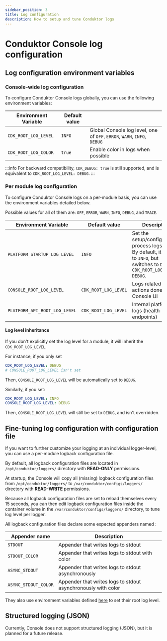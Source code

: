 ```yaml
---
sidebar_position: 3
title: Log configuration
description: How to setup and tune Conduktor logs 
---
```

# Conduktor Console log configuration
## Log configuration environment variables
### Console-wide log configuration

To configure Conduktor Console logs globally, you can use the following environment variables:

| Environment Variable | Default value |                                                                          |
| -------------------- | ------------- | ------------------------------------------------------------------------ |
| `CDK_ROOT_LOG_LEVEL` | `INFO`        | Global Console log level, one of `OFF`, `ERROR`, `WARN`, `INFO`, `DEBUG` |
| `CDK_ROOT_LOG_COLOR` | `true`        | Enable color in logs when possible                                       |

:::info
For backward compatibility, `CDK_DEBUG: true` is still supported, and is equivalent to `CDK_ROOT_LOG_LEVEL: DEBUG`.
:::

### Per module log configuration
To configure Conduktor Console logs on a per-module basis, you can use the environment variables detailed below.

Possible values for all of them are: `OFF`, `ERROR`, `WARN`, `INFO`, `DEBUG`, and `TRACE`.

| Environment Variable          | Default value        | Description                                                                                                                             |
| ----------------------------- | -------------------- | --------------------------------------------------------------------------------------------------------------------------------------- |
| `PLATFORM_STARTUP_LOG_LEVEL`  | `INFO`               | Set the setup/configuration process logs level. By default, it is set to `INFO`, but switches to `DEBUG` if `CDK_ROOT_LOG_LEVEL: DEBUG`. |
| `CONSOLE_ROOT_LOG_LEVEL`      | `CDK_ROOT_LOG_LEVEL` | Logs related to any actions done in the Console UI                                                                                      |
| `PLATFORM_API_ROOT_LOG_LEVEL` | `CDK_ROOT_LOG_LEVEL` | Internal platform API logs (health endpoints)                                                                                           |                                                                                       |

#### Log level inheritance

If you don't explicitly set the log level for a module, it will inherit the `CDK_ROOT_LOG_LEVEL`.

For instance, if you only set
```yaml
CDK_ROOT_LOG_LEVEL: DEBUG
# CONSOLE_ROOT_LOG_LEVEL isn't set
```
Then, `CONSOLE_ROOT_LOG_LEVEL` will be automatically set to `DEBUG`. 

Similarly, if you set:
```yaml
CDK_ROOT_LOG_LEVEL: INFO
CONSOLE_ROOT_LOG_LEVEL: DEBUG
```

Then, `CONSOLE_ROOT_LOG_LEVEL` will still be set to `DEBUG`, and isn't overridden.

## Fine-tuning log configuration with configuration file

If you want to further customize your logging at an individual logger-level, you can use a per-module logback configuration file.

By default, all logback configuration files are located in `/opt/conduktor/loggers/` directory with **READ-ONLY** permissions.

At startup, the Console will copy all (missing) logback configuration files from `/opt/conduktor/loggers/` to `/var/conduktor/configs/loggers/` directory with **READ-WRITE** permissions.

Because all logback configuration files are set to reload themselves every 15 seconds, you can then edit logback configuration files inside the container volume in the `/var/conduktor/configs/loggers/` directory, to tune log level per logger.

All logback configuration files declare some expected appenders named :

| Appender name        | Description                                                   |
| -------------------- | ------------------------------------------------------------- |
| `STDOUT`             | Appender that writes logs to stdout                           |
| `STDOUT_COLOR`       | Appender that writes logs to stdout with color                |
| `ASYNC_STDOUT`       | Appender that writes logs to stdout asynchronously            |
| `ASYNC_STDOUT_COLOR` | Appender that writes logs to stdout asynchronously with color |

They also use environment variables defined [here](#per-module-log-configuration) to set their root log level.

## Structured logging (JSON)

Currently, Console does not support structured logging (JSON), but it is planned for a future release.
